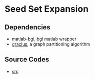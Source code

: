 # Seed Set Expansion

## Dependencies
- [matlab-bgl](https://github.com/dgleich/matlab-bgl), bgl matlab wrapper
- [graclus](https://github.com/iromu/Graclus), a graph partitioning algorithm

## Source Codes
- [src](src)